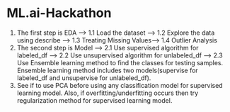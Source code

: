 # ML.ai-Hackathon

1. The first step is EDA --> 1.1 Load the dataset --> 1.2 Explore the data using describe --> 1.3 Treating Missing Values--> 1.4 Outlier Analysis
2. The second step is Model --> 2.1 Use supervised algorithm for labeled_df --> 2.2 Use unsupervised algorithm for unlabeled_df --> 2.3 Use Ensemble learning method to find the classes for testing samples. Ensemble learning method includes two models(supervise for labeled_df and unsupervise for unlabeled_df).
3. See if to use PCA before using any classification model for supervised learning model. Also, if overfitting/underfitting occurs then try regularization method for supervised learning model.
